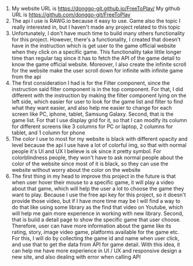 1. My website URL is https://donggo-git.github.io/FreeToPlay/
My github URL is https://github.com/donggo-git/FreeToPlay
2. The api I use is RAWG.io because it easy to use. Game also the topic I really interested in, 
but I haven't made any project related to this topic
3. Unfortunately, I don't have much time to build many others functionality for this project.
However, there's a functionality, I created that doesn't have in the instruction which is get user
to the game official website when they click on a specific game. This functionality take little longer
time than regular <a> tag since it has to fetch the API of the game detail to know the game official website. Moreover, I also create the infinite scroll for the website make the user scroll down for infinite with infinite game from the api
4. The first consideration I had is for the Filter component, since the instruction said filter component is in the top component. For that, I did different with the instruction by making the filter component
lying on the left side, which easier for user to look for the game list and filter to find what they want
easier, and also help me easier to change for each screen like PC, iphone, tablet, Samsung Galaxy.
Second, that is the game list. For that I use display grid for it, so that I can modify its column for different screens like 3 columns for PC or laptop, 2 columns for tablet, and 1 column for phone
5. The color I use to most for my website is black with different opacity and level because the api I use have a lot of colorful img, so that with normal people it's UI and UX I believe is ok since it pretty symbol. For colorblindness people, they won't have to ask normal people about the color of the website since most of it is black, so they can use the website without worry about the color on the website
6. The first thing in my head to improve this project in the future is that when user hover their mouse to a specific game, it will play a video about that game, which will help the user a lot to choose the game they want to play. Because I use the free api key for this project, so it doesn't provide those video, but if I have more time may be I will find a way to do that like using some library as the find that video on Youtube, which will help me gain more experience in working with new library.
Second, that is build a detail page to show the specific game that user choose. Therefore, user can have more information about the game like its rating, story, image video game, platforms available for the game etc. For this, I will do by collecting the game id and name when user click, and use that to get the data from API for game detail. With this idea, it can help me have more experience in UI / UX and responsive design a new site, and also dealing with error when calling API

 


